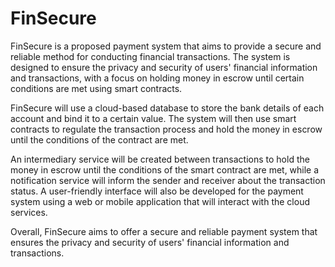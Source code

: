 # FinSecure

FinSecure is a proposed payment system that aims to provide a secure and reliable method for conducting financial transactions. The system is designed to ensure the privacy and security of users' financial information and transactions, with a focus on holding money in escrow until certain conditions are met using smart contracts.

FinSecure will use a cloud-based database to store the bank details of each account and bind it to a certain value. The system will then use smart contracts to regulate the transaction process and hold the money in escrow until the conditions of the contract are met.

An intermediary service will be created between transactions to hold the money in escrow until the conditions of the smart contract are met, while a notification service will inform the sender and receiver about the transaction status. A user-friendly interface will also be developed for the payment system using a web or mobile application that will interact with the cloud services.

Overall, FinSecure aims to offer a secure and reliable payment system that ensures the privacy and security of users' financial information and transactions.
